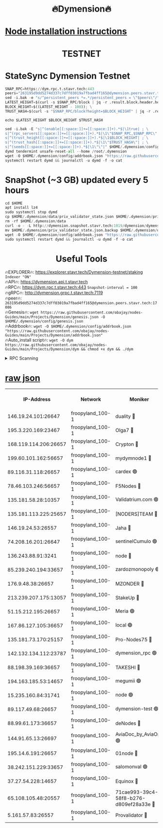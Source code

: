 <h1 align="center"> 🔥Dymension🔥</h1>

[Node installation instructions](https://github.com/obajay/nodes-Guides/tree/main/Projects/Dymension)
=

<h1 align="center"> TESTNET</h1>

# StateSync Dymension Testnet
```python
SNAP_RPC=https://dym.rpc.t.stavr.tech:443
peers="263195d9dd5274d337c7dff03019a7fbad4ff165@dymension.peers.stavr.tech:17086"
sed -i.bak -e "s/^persistent_peers *=.*/persistent_peers = \"$peers\"/" $HOME/.dymension/config/config.toml
LATEST_HEIGHT=$(curl -s $SNAP_RPC/block | jq -r .result.block.header.height); \
BLOCK_HEIGHT=$((LATEST_HEIGHT - 100)); \
TRUST_HASH=$(curl -s "$SNAP_RPC/block?height=$BLOCK_HEIGHT" | jq -r .result.block_id.hash)

echo $LATEST_HEIGHT $BLOCK_HEIGHT $TRUST_HASH

sed -i.bak -E "s|^(enable[[:space:]]+=[[:space:]]+).*$|\1true| ; \
s|^(rpc_servers[[:space:]]+=[[:space:]]+).*$|\1\"$SNAP_RPC,$SNAP_RPC\"| ; \
s|^(trust_height[[:space:]]+=[[:space:]]+).*$|\1$BLOCK_HEIGHT| ; \
s|^(trust_hash[[:space:]]+=[[:space:]]+).*$|\1\"$TRUST_HASH\"| ; \
s|^(seeds[[:space:]]+=[[:space:]]+).*$|\1\"\"|" $HOME/.dymension/config/config.toml
dymd tendermint unsafe-reset-all --home /root/.dymension
wget -O $HOME/.dymension/config/addrbook.json "https://raw.githubusercontent.com/obajay/nodes-Guides/main/Projects/Dymension/addrbook.json"
systemctl restart dymd && journalctl -u dymd -f -o cat

```
# SnapShot (~3 GB) updated every 5 hours
```python
cd $HOME
apt install lz4
sudo systemctl stop dymd
cp $HOME/.dymension/data/priv_validator_state.json $HOME/.dymension/priv_validator_state.json.backup
rm -rf $HOME/.dymension/data
curl -o - -L http://dymension.snapshot.stavr.tech:1019/dymension/dymension-snap.tar.lz4 | lz4 -c -d - | tar -x -C $HOME/.dymension --strip-components 2
mv $HOME/.dymension/priv_validator_state.json.backup $HOME/.dymension/data/priv_validator_state.json
wget -O $HOME/.dymension/config/addrbook.json "https://raw.githubusercontent.com/obajay/nodes-Guides/main/Projects/Dymension/addrbook.json"
sudo systemctl restart dymd && journalctl -u dymd -f -o cat
```

 <h1 align="center"> Useful Tools</h1>

🔥EXPLORER🔥:     https://explorer.stavr.tech/Dymension-testnet/staking        `Indexer "ON"` \
🔥API🔥:          https://dymension.api.t.stavr.tech \
🔥RPC🔥:          https://dym.rpc.t.stavr.tech:443                  `Snapshot-interval = 100` \
🔥gRPC🔥:         http://dymension.grpc.t.stavr.tech:7119 \
🔥peer🔥:         `263195d9dd5274d337c7dff03019a7fbad4ff165@dymension.peers.stavr.tech:17086` \
🔥Genesis🔥:     ```wget https://raw.githubusercontent.com/obajay/nodes-Guides/main/Projects/Dymension/genesis.json -O $HOME/.dymension/config/genesis.json``` \
🔥Addrbook🔥:    ```wget -O $HOME/.dymension/config/addrbook.json "https://raw.githubusercontent.com/obajay/nodes-Guides/main/Projects/Dymension/addrbook.json"``` \
🔥Auto_install script🔥: ```wget -O dym https://raw.githubusercontent.com/obajay/nodes-Guides/main/Projects/Dymension/dym && chmod +x dym && ./dym```

<details>
<summary>RPC Scanning</summary>

<h2 align="center"> We scan nodes in real time every 4 hours. And we provide the final result of RPC endpoints.
We cannot influence the operation of these nodes in any way. </h2>


```python
If Voting Power is higher than 0 --> then the Node is a validator of the network and may be subject to attack and be a potential threat to the chain.
```
```python
We marked such validators with a red symbol
```

</details>

[raw json](https://rpc-check.dymt.stavr.tech/dymt/rpc-dymt-result.json)
=


<table><tr><th>IP-Address</th><th>Network</th><th>Moniker</th><th>Latest Block Height</th><th>Earliest Block Height</th><th>Catching Up</th><th>Tx Index</th><th>Voting Power</th><th>Scan Time</th></tr><tr><td>146.19.24.101:26647</td><td>froopyland_100-1</td><td>duality 🔴</td><td>1629608</td><td>1</td><td>False</td><td>on</td><td>1</td><td>2023-12-10T00:09:23.386574262UTC</td></tr><tr><td>195.3.220.169:23467</td><td>froopyland_100-1</td><td>Olga7 🔴</td><td>1629610</td><td>1</td><td>False</td><td>on</td><td>1</td><td>2023-12-10T00:09:37.929514718UTC</td></tr><tr><td>168.119.114.206:26657</td><td>froopyland_100-1</td><td>Crypton 🔴</td><td>1629611</td><td>1</td><td>False</td><td>off</td><td>1</td><td>2023-12-10T00:09:43.927460663UTC</td></tr><tr><td>199.60.101.162:56657</td><td>froopyland_100-1</td><td>mydymnode1 🔴</td><td>1629605</td><td>106001</td><td>False</td><td>off</td><td>2</td><td>2023-12-10T00:09:09.615738166UTC</td></tr><tr><td>89.116.31.118:26657</td><td>froopyland_100-1</td><td>cardex 🟢</td><td>1629607</td><td>293001</td><td>False</td><td>on</td><td>0</td><td>2023-12-10T00:09:16.146133901UTC</td></tr><tr><td>78.46.103.246:56657</td><td>froopyland_100-1</td><td>F5Nodes 🔴</td><td>1629604</td><td>407001</td><td>False</td><td>off</td><td>1</td><td>2023-12-10T00:09:03.190140808UTC</td></tr><tr><td>135.181.58.28:10357</td><td>froopyland_100-1</td><td>Validatrium.com 🟢</td><td>1629609</td><td>591001</td><td>False</td><td>on</td><td>0</td><td>2023-12-10T00:09:30.140168879UTC</td></tr><tr><td>135.181.113.225:25657</td><td>froopyland_100-1</td><td>[NODERS]TEAM 🔴</td><td>1629609</td><td>737456</td><td>False</td><td>on</td><td>1</td><td>2023-12-10T00:09:30.488630313UTC</td></tr><tr><td>146.19.24.53:26557</td><td>froopyland_100-1</td><td>Jaha 🔴</td><td>1629609</td><td>737456</td><td>False</td><td>off</td><td>1</td><td>2023-12-10T00:09:30.895765259UTC</td></tr><tr><td>74.208.16.201:26647</td><td>froopyland_100-1</td><td>sentinelCumulo 🟢</td><td>1629603</td><td>820001</td><td>False</td><td>on</td><td>0</td><td>2023-12-10T00:08:53.488557308UTC</td></tr><tr><td>136.243.88.91:3241</td><td>froopyland_100-1</td><td>node 🔴</td><td>1629609</td><td>922548</td><td>False</td><td>on</td><td>1</td><td>2023-12-10T00:09:31.151403623UTC</td></tr><tr><td>85.239.240.194:33657</td><td>froopyland_100-1</td><td>zardozmonopoly 🟢</td><td>1629613</td><td>935165</td><td>False</td><td>off</td><td>0</td><td>2023-12-10T00:09:51.535781396UTC</td></tr><tr><td>176.9.48.38:26657</td><td>froopyland_100-1</td><td>MZONDER 🔴</td><td>1629610</td><td>1006001</td><td>False</td><td>on</td><td>1</td><td>2023-12-10T00:09:37.567990944UTC</td></tr><tr><td>213.239.207.175:13057</td><td>froopyland_100-1</td><td>StakeUp 🔴</td><td>1629612</td><td>1150548</td><td>False</td><td>off</td><td>1</td><td>2023-12-10T00:09:46.596281490UTC</td></tr><tr><td>51.15.212.195:26657</td><td>froopyland_100-1</td><td>Meria 🟢</td><td>1629602</td><td>1238063</td><td>False</td><td>on</td><td>0</td><td>2023-12-10T00:08:49.860069107UTC</td></tr><tr><td>167.86.127.105:36657</td><td>froopyland_100-1</td><td>local 🟢</td><td>1629611</td><td>1318001</td><td>False</td><td>off</td><td>0</td><td>2023-12-10T00:09:41.009394768UTC</td></tr><tr><td>135.181.73.170:25157</td><td>froopyland_100-1</td><td>Pro-Nodes75 🔴</td><td>1629605</td><td>1329605</td><td>False</td><td>on</td><td>1</td><td>2023-12-10T00:09:04.735716354UTC</td></tr><tr><td>142.132.134.112:23787</td><td>froopyland_100-1</td><td>dymension_rpc 🟢</td><td>1629607</td><td>1329607</td><td>False</td><td>on</td><td>0</td><td>2023-12-10T00:09:20.563005486UTC</td></tr><tr><td>88.198.39.169:36657</td><td>froopyland_100-1</td><td>TAKESHI 🔴</td><td>1629603</td><td>1330001</td><td>False</td><td>on</td><td>1</td><td>2023-12-10T00:08:53.773406698UTC</td></tr><tr><td>194.163.185.53:14657</td><td>froopyland_100-1</td><td>megumii 🟢</td><td>1629605</td><td>1390788</td><td>False</td><td>on</td><td>0</td><td>2023-12-10T00:09:04.326418948UTC</td></tr><tr><td>15.235.160.84:31741</td><td>froopyland_100-1</td><td>node 🟢</td><td>1629603</td><td>1435053</td><td>False</td><td>on</td><td>0</td><td>2023-12-10T00:08:54.684605709UTC</td></tr><tr><td>89.117.49.68:26657</td><td>froopyland_100-1</td><td>dymension-test 🟢</td><td>1629611</td><td>1473622</td><td>False</td><td>on</td><td>0</td><td>2023-12-10T00:09:44.255513472UTC</td></tr><tr><td>88.99.61.173:36657</td><td>froopyland_100-1</td><td>deNodes 🔴</td><td>1629609</td><td>1501386</td><td>False</td><td>off</td><td>1</td><td>2023-12-10T00:09:29.812963562UTC</td></tr><tr><td>144.91.65.13:26697</td><td>froopyland_100-1</td><td>AviaDoc_by_AviaOne 🟢</td><td>1629604</td><td>1561776</td><td>False</td><td>on</td><td>0</td><td>2023-12-10T00:09:03.958046654UTC</td></tr><tr><td>195.14.6.191:26657</td><td>froopyland_100-1</td><td>01node 🔴</td><td>1629611</td><td>1561776</td><td>False</td><td>on</td><td>1</td><td>2023-12-10T00:09:43.578974103UTC</td></tr><tr><td>38.242.151.229:33657</td><td>froopyland_100-1</td><td>salomonval 🟢</td><td>1629610</td><td>1569001</td><td>False</td><td>off</td><td>0</td><td>2023-12-10T00:09:38.301628727UTC</td></tr><tr><td>37.27.54.228:14657</td><td>froopyland_100-1</td><td>Equinox 🔴</td><td>1629611</td><td>1589489</td><td>False</td><td>on</td><td>1</td><td>2023-12-10T00:09:40.725658019UTC</td></tr><tr><td>65.108.105.48:20557</td><td>froopyland_100-1</td><td>71cae993-39c4-58f8-b276-d809ef28a33e 🔴</td><td>1629607</td><td>1620001</td><td>False</td><td>on</td><td>1</td><td>2023-12-10T00:09:20.986866832UTC</td></tr><tr><td>5.161.57.83:26557</td><td>froopyland_100-1</td><td>Provalidator 🔴</td><td>1629602</td><td>1620621</td><td>False</td><td>on</td><td>1</td><td>2023-12-10T00:08:50.611791282UTC</td></tr></table>
